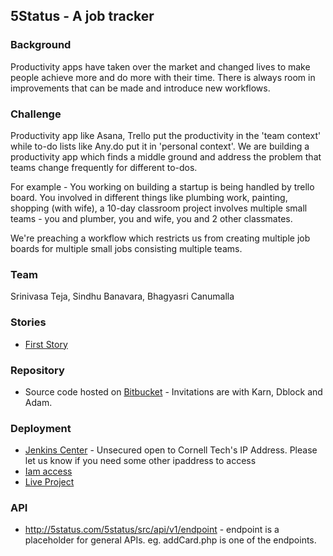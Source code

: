 5Status - A job tracker
-----------------------

### Background

Productivity apps have taken over the market and changed lives to make people achieve more and do more with their time. There is always room in improvements that can be made and introduce new workflows.

### Challenge

Productivity app like Asana, Trello put the productivity in the 'team context' while to-do lists like Any.do put it in 'personal context'. We are building a productivity app which finds a middle ground and address the problem that teams change frequently for different to-dos.

For example - You working on building a startup is being handled by trello board. You involved in different things like plumbing work, painting, shopping (with wife), a 10-day classroom project involves multiple small teams - you and plumber, you and wife, you and 2 other classmates.

We're preaching a workflow which restricts us from creating multiple job boards for multiple small jobs consisting multiple teams. 

### Team

Srinivasa Teja, Sindhu Banavara, Bhagyasri Canumalla

### Stories

* [First Story](https://trello.com/c/O1PGFqAX)

### Repository

* Source code hosted on [Bitbucket](https://bitbucket.org/nsteja1/5status/src) - Invitations are with Karn, Dblock and Adam.

### Deployment 

* [Jenkins Center](http://5status.com:8080/)  - Unsecured open to Cornell Tech's IP Address. Please let us know if you need some other ipaddress to access
* [Iam access](https://454863676913.signin.aws.amazon.com/console)
* [Live Project](http://5status.com/5status/src/index.html)

### API 

* http://5status.com/5status/src/api/v1/endpoint -  endpoint is a placeholder for general APIs. eg. addCard.php is one of the endpoints.
